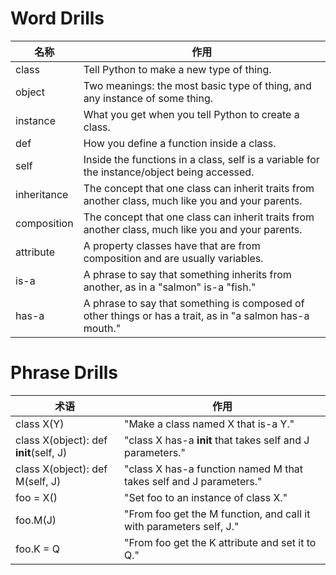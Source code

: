# Word Drills

| 名称          | 作用                                       |
| ----------- | ---------------------------------------- |
| class       | Tell Python to make a new type of thing. |
| object      | Two meanings: the most basic type of thing, and any instance of some thing. |
| instance    | What you get when you tell Python to create a class. |
| def         | How you define a function inside a class. |
| self        | Inside the functions in a class, self is a variable for the instance/object being accessed. |
| inheritance | The concept that one class can inherit traits from another class, much like you and your parents. |
| composition | The concept that one class can inherit traits from another class, much like you and your parents. |
| attribute   | A property classes have that are from composition and are usually variables. |
| is-a        | A phrase to say that something inherits from another, as in a "salmon" is-a "fish." |
| has-a       | A phrase to say that something is composed of other things or has a trait, as in "a salmon has-a mouth." |

# Phrase Drills

| 术语                                     | 作用                                       |
| -------------------------------------- | ---------------------------------------- |
| class X(Y)                             | "Make a class named X that is-a Y."      |
| class X(object): def __init__(self, J) | "class X has-a __init__ that takes self and J parameters." |
| class X(object): def M(self, J)        | "class X has-a function named M that takes self and J parameters." |
| foo = X()                              | "Set foo to an instance of class X."     |
| foo.M(J)                               | "From foo get the M function, and call it with parameters self, J." |
| foo.K = Q                              | "From foo get the K attribute and set it to Q." |
